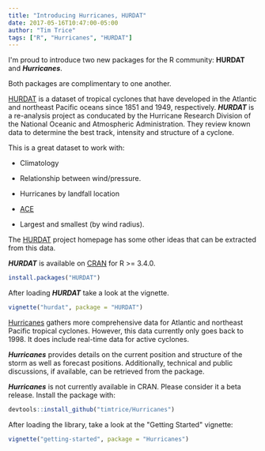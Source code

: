 ```yaml
---
title: "Introducing Hurricanes, HURDAT"
date: 2017-05-16T10:47:00-05:00
author: "Tim Trice"
tags: ["R", "Hurricanes", "HURDAT"]
---
```


I'm proud to introduce two new packages for the R community: __HURDAT__ and ___Hurricanes___. 

Both packages are complimentary to one another. 

[HURDAT](http://timtrice.net/projects/hurdat/) is a dataset of tropical cyclones that have developed in the Atlantic and northeast Pacific oceans since 1851 and 1949, respectively. ___HURDAT___ is a re-analysis project as conducated by the Hurricane Research Division of the National Oceanic and Atmospheric Administration. They review known data to determine the best track, intensity and structure of a cyclone. 

This is a great dataset to work with:

* Climatology

* Relationship between wind/pressure.

* Hurricanes by landfall location

* [ACE](https://en.wikipedia.org/wiki/Accumulated_cyclone_energy)

* Largest and smallest (by wind radius).

The [HURDAT](http://www.aoml.noaa.gov/hrd/hurdat/Data_Storm.html) project homepage has some other ideas that can be extracted from this data. 

___HURDAT___ is available on [CRAN](https://cran.r-project.org/web/packages/HURDAT/index.html) for R >= 3.4.0.

```r
install.packages("HURDAT")
```

After loading ___HURDAT___ take a look at the vignette.

```r
vignette("hurdat", package = "HURDAT")
```

[Hurricanes](/projects/hurricanes/) gathers more comprehensive data for Atlantic and northeast Pacific tropical cyclones. However, this data currently only goes back to 1998. It does include real-time data for active cyclones.

___Hurricanes___ provides details on the current position and structure of the storm as well as forecast positions. Additionally, technical and public discussions, if available, can be retrieved from the package. 

___Hurricanes___ is not currently available in CRAN. Please consider it a beta release. Install the package with:

```r
devtools::install_github("timtrice/Hurricanes")
```

After loading the library, take a look at the "Getting Started" vignette:

```r
vignette("getting-started", package = "Hurricanes")
```
